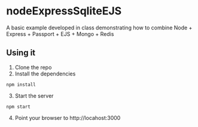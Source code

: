 # nodeExpressSqliteEJS
A basic example developed in class demonstrating how to combine Node + Express + Passport + EJS + Mongo + Redis 


## Using it

1) Clone the repo
2) Install the dependencies

```
npm install
```


3) Start the server

```
npm start
```

4) Point your browser to http://locahost:3000


